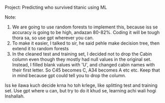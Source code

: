 Project: Predicting who survived titanic using ML

Note:
1. We are going to use random forests to implement this, because iss se accuracy is going to be high, andazan 80-82%.
Coding it will be tough thora sa, so use gpt wherever you can.
2. To make it easier, I talked to sir, he said pehle make decision tree, then extend it to random forests
3. In the cleaned test and training set, I decided not to drop the Cabin column even though they mostly had null values in the original set. Instead, I filled blank values with 'U', and changed cabin names with their first letter. So C45 becomes C, A34 becomes A etc etc. Keep that in mind because gpt could tell you to drop the column.

Iss ke ilawa kuch decide krna ho toh krlege, like splitting test and training set. Use gpt where u can, but try to do it khud se, learning achi wali hogi Inshallah.